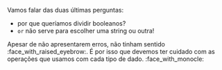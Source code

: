 Vamos falar das duas últimas perguntas:

* por que queríamos dividir booleanos?
* `or` não serve para escolher uma string ou outra!

Apesar de não apresentarem erros, não tinham sentido :face_with_raised_eyebrow:. É por isso que devemos ter cuidado com as operações que usamos com cada tipo de dado. :face_with_monocle:
